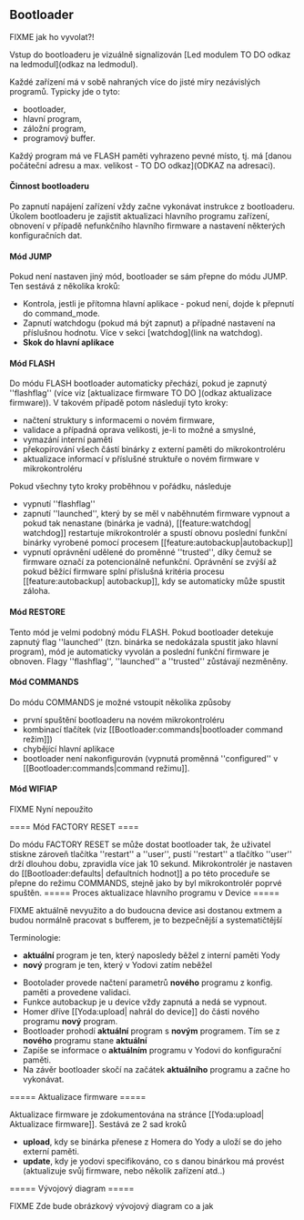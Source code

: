 ## Bootloader

FIXME jak ho vyvolat?!

Vstup do bootloaderu je vizuálně signalizován [Led modulem TO DO odkaz na ledmodul](odkaz na ledmodul).

Každé zařízení má v sobě nahraných více do jisté míry nezávislých programů. Typicky jde o tyto:
  * bootloader,
  * hlavní program,
  * záložní program,
  * programový buffer.

Každý program má ve FLASH paměti vyhrazeno pevné místo, tj. má [danou počáteční adresu a max. velikost - TO DO odkaz](ODKAZ na adresaci).

#### Činnost bootloaderu 

Po zapnutí napájení zařízení vždy začne vykonávat instrukce z bootloaderu. Úkolem bootloaderu je zajistit aktualizaci hlavního programu zařízení, obnovení v případě nefunkčního hlavního firmware a nastavení některých konfiguračních dat.

#### Mód JUMP 
Pokud není nastaven jiný mód, bootloader se sám přepne do módu JUMP. Ten sestává z několika kroků:
  * Kontrola, jestli je přítomna hlavní aplikace - pokud není, dojde k přepnutí do command_mode.
  * Zapnutí watchdogu (pokud má být zapnut) a případné nastavení na příslušnou hodnotu. Více v sekci [watchdog](link na watchdog).
  * **Skok do hlavní aplikace**


#### Mód FLASH 
Do módu FLASH bootloader automaticky přechází, pokud je zapnutý ''flashflag'' (více viz [aktualizace firmware TO DO ](odkaz aktualizace firmware)). V takovém případě potom následují tyto kroky:

  * načtení struktury s informacemi o novém firmware,
  * validace a případná oprava velikosti, je-li to možné a smyslné,
  * vymazání interní paměti
  * překopírování všech částí binárky z externí paměti do mikrokontroléru
  * aktualizace informací v příslušné struktuře o novém firmware v mikrokontroléru

Pokud všechny tyto kroky proběhnou v pořádku, následuje
  * vypnutí ''flashflag''
  * zapnutí ''launched'', který by se měl v naběhnutém firmware vypnout a pokud tak nenastane (binárka je vadná), [[feature:watchdog| watchdog]]  restartuje mikrokontrolér a spustí obnovu poslední funkční binárky vyrobené pomocí procesem [[feature:autobackup|autobackup]] 
  * vypnutí oprávnění udělené do proměnné ''trusted'', díky čemuž se firmware označí za potencionálně nefunkční. Oprávnění se zvýší až pokud běžící firmware splní příslušná kritéria procesu [[feature:autobackup| autobackup]], kdy se automaticky může spustit záloha.

#### Mód RESTORE 
Tento mód je velmi podobný módu FLASH. Pokud bootloader detekuje zapnutý flag ''launched'' (tzn. binárka se nedokázala spustit jako hlavní program), mód je automaticky vyvolán a poslední funkční firmware je obnoven. Flagy ''flashflag'', ''launched'' a ''trusted'' zůstávají nezměněny.

#### Mód COMMANDS 

Do módu COMMANDS je možné vstoupit několika způsoby
  * první spuštění bootloaderu na novém mikrokontroléru
  * kombinací tlačítek (viz [[Bootloader:commands|bootloader command režim]])
  * chybějící hlavní aplikace
  * bootloader není nakonfigurován (vypnutá proměnná ''configured'' v [[Bootloader:commands|command režimu]].

#### Mód WIFIAP 

FIXME Nyní nepoužito

==== Mód FACTORY RESET ====

Do módu FACTORY RESET se může dostat bootloader tak, že uživatel stiskne zároveň tlačítka ''restart'' a ''user'', pustí ''restart'' a tlačítko ''user'' drží dlouhou dobu, zpravidla více jak 10 sekund. Mikrokontrolér je nastaven do [[Bootloader:defaults| defaultních hodnot]] a po této proceduře se přepne do režimu COMMANDS, stejně jako by byl mikrokontrolér poprvé spuštěn.
===== Proces aktualizace hlavního programu v Device =====  

FIXME aktuálně nevyužito a do budoucna device asi dostanou extmem a budou normálně pracovat s bufferem, je to bezpečnější a systematičtější

Terminologie:

  * **aktuální** program je ten, který naposledy běžel z interní paměti Yody
  * **nový** program je ten, který v Yodovi zatím neběžel

  - Bootolader provede načtení parametrů **nového** programu z konfig. paměti a provedene validaci.
  - Funkce autobackup je u device vždy zapnutá a nedá se vypnout.
  - Homer dříve [[Yoda:upload| nahrál do device]] do části nového programu **nový** program. 
  - Bootloader prohodí **aktuální** program s **novým** programem. Tím se z **nového** programu stane **aktuální**
  - Zapíše se informace o **aktuálním** programu v Yodovi do konfigurační paměti.
  - Na závěr bootloader skočí na začátek **aktuálního** programu a začne ho vykonávat.

===== Aktualizace firmware =====  

Aktualizace firmware je zdokumentována na stránce [[Yoda:upload| Aktualizace firmware]].
Sestává ze 2 sad kroků
  * **upload**, kdy se binárka přenese z Homera do Yody a uloží se do jeho externí paměti.
  * **update**, kdy je yodovi specifikováno, co s danou binárkou má provést (aktualizuje svůj firmware, nebo několik zařízení atd..)

===== Vývojový diagram =====

FIXME Zde bude obrázkový vývojový diagram co a jak
